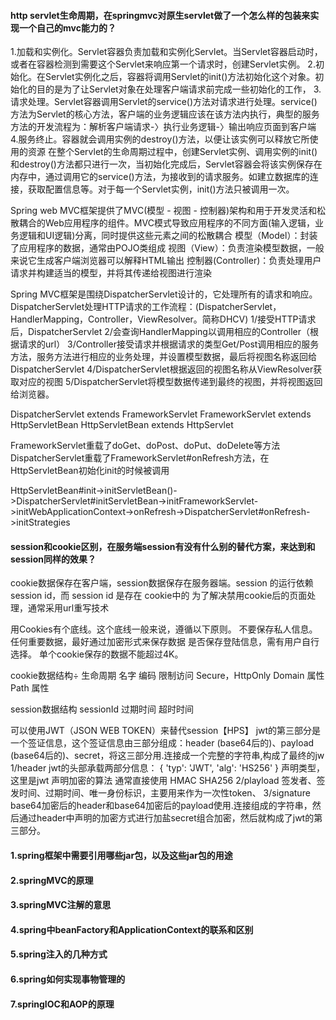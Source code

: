 #### http servlet生命周期，在springmvc对原生servlet做了一个怎么样的包装来实现一个自己的mvc能力的？

1.加载和实例化。Servlet容器负责加载和实例化Servlet。当Servlet容器启动时，或者在容器检测到需要这个Servlet来响应第一个请求时，创建Servlet实例。
2.初始化。在Servlet实例化之后，容器将调用Servlet的init()方法初始化这个对象。初始化的目的是为了让Servlet对象在处理客户端请求前完成一些初始化的工作，
3.请求处理。Servlet容器调用Servlet的service()方法对请求进行处理。service()方法为Servlet的核心方法，客户端的业务逻辑应该在该方法内执行，典型的服务方法的开发流程为：解析客户端请求-〉执行业务逻辑-〉输出响应页面到客户端
4.服务终止。容器就会调用实例的destroy()方法，以便让该实例可以释放它所使用的资源
在整个Servlet的生命周期过程中，创建Servlet实例、调用实例的init()和destroy()方法都只进行一次，当初始化完成后，Servlet容器会将该实例保存在内存中，通过调用它的service()方法，为接收到的请求服务。如建立数据库的连接，获取配置信息等。对于每一个Servlet实例，init()方法只被调用一次。

Spring web MVC框架提供了MVC(模型 - 视图 - 控制器)架构和用于开发灵活和松散耦合的Web应用程序的组件。MVC模式导致应用程序的不同方面(输入逻辑，业务逻辑和UI逻辑)分离，同时提供这些元素之间的松散耦合
模型（Model）：封装了应用程序的数据，通常由POJO类组成
视图（View）：负责渲染模型数据，一般来说它生成客户端浏览器可以解释HTML输出
控制器(Controller)：负责处理用户请求并构建适当的模型，并将其传递给视图进行渲染

Spring MVC框架是围绕DispatcherServlet设计的，它处理所有的请求和响应。
DispatcherServlet处理HTTP请求的工作流程：(DispatcherServlet，HandlerMapping，Controller，ViewResolver。简称DHCV)
1/接受HTTP请求后，DispatcherServlet
2/会查询HandlerMapping以调用相应的Controller（根据请求的url）
3/Controller接受请求并根据请求的类型Get/Post调用相应的服务方法，服务方法进行相应的业务处理，并设置模型数据，最后将视图名称返回给DispatcherServlet
4/DispatcherServlet根据返回的视图名称从ViewResolver获取对应的视图
5/DispatcherServlet将模型数据传递到最终的视图，并将视图返回给浏览器。

DispatcherServlet extends FrameworkServlet
FrameworkServlet extends HttpServletBean
HttpServletBean extends HttpServlet

FrameworkServlet重载了doGet、doPost、doPut、doDelete等方法
DispatcherServlet重载了FrameworkServlet#onRefresh方法，在HttpServletBean初始化init的时候被调用

HttpServletBean#init->initServletBean()->DispatcherServlet#initServletBean->initFrameworkServlet->initWebApplicationContext->onRefresh->DispatcherServlet#onRefresh->initStrategies



#### session和cookie区别，在服务端session有没有什么别的替代方案，来达到和session同样的效果？

cookie数据保存在客户端，session数据保存在服务器端。session 的运行依赖 session id，而 session id 是存在 cookie中的
为了解决禁用cookie后的页面处理，通常采用url重写技术

用Cookies有个底线。这个底线一般来说，遵循以下原则。
不要保存私人信息。
任何重要数据，最好通过加密形式来保存数据
是否保存登陆信息，需有用户自行选择。
单个cookie保存的数据不能超过4K。

cookie数据结构÷
生命周期
名字
编码
限制访问 Secure，HttpOnly
Domain 属性
Path 属性

session数据结构
sessionId
过期时间
超时时间

可以使用JWT（JSON WEB TOKEN）来替代session【HPS】
jwt的第三部分是一个签证信息，这个签证信息由三部分组成：header (base64后的)、payload (base64后的)、secret，将这三部分用.连接成一个完整的字符串,构成了最终的jw
1/header
jwt的头部承载两部分信息：
{
  'typ': 'JWT',
  'alg': 'HS256'
}
声明类型，这里是jwt
声明加密的算法 通常直接使用 HMAC SHA256
2/playload
签发者、签发时间、过期时间、唯一身份标识，主要用来作为一次性token、
3/signature
base64加密后的header和base64加密后的payload使用.连接组成的字符串，然后通过header中声明的加密方式进行加盐secret组合加密，然后就构成了jwt的第三部分。









#### 1.spring框架中需要引用哪些jar包，以及这些jar包的用途  

#### 2.springMVC的原理  

#### 3.springMVC注解的意思  

#### 4.spring中beanFactory和ApplicationContext的联系和区别  

#### 5.spring注入的几种方式  

#### 6.spring如何实现事物管理的  

#### 7.springIOC和AOP的原理  



